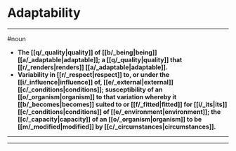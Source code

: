 # Adaptability
---
#noun
- **The [[q/_quality|quality]] of [[b/_being|being]] [[a/_adaptable|adaptable]]; a [[q/_quality|quality]] that [[r/_renders|renders]] [[a/_adaptable|adaptable]].**
- **Variability in [[r/_respect|respect]] to, or under the [[i/_influence|influence]] of, [[e/_external|external]] [[c/_conditions|conditions]]; susceptibility of an [[o/_organism|organism]] to that variation whereby it [[b/_becomes|becomes]] suited to or [[f/_fitted|fitted]] for [[i/_its|its]] [[c/_conditions|conditions]] of [[e/_environment|environment]]; the [[c/_capacity|capacity]] of an [[o/_organism|organism]] to be [[m/_modified|modified]] by [[c/_circumstances|circumstances]].**
---
---
